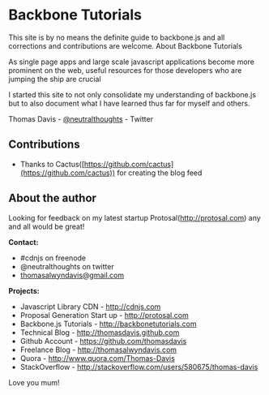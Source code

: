 
# Backbone Tutorials

This site is by no means the definite guide to backbone.js and all corrections and contributions are welcome.
About Backbone Tutorials

As single page apps and large scale javascript applications become more prominent on the web, useful resources for those developers who are jumping the ship are crucial

I started this site to not only consolidate my understanding of backbone.js but to also document what I have learned thus far for myself and others.

Thomas Davis - [@neutralthoughts](http://twitter.com/neutralthoughts) - Twitter

## Contributions

* Thanks to Cactus([https://github.com/cactus](https://github.com/cactus)) for creating the blog feed

## About the author

Looking for feedback on my latest startup Protosal(http://protosal.com) any and all would be great!

**Contact:**

*   \#cdnjs on freenode
*   @neutralthoughts on twitter
*   thomasalwyndavis@gmail.com

**Projects:**

*   Javascript Library CDN - http://cdnjs.com
*   Proposal Generation Start up - http://protosal.com
*   Backbone.js Tutorials - http://backbonetutorials.com
*   Technical Blog - http://thomasdavis.github.com
*   Github Account - https://github.com/thomasdavis
*   Freelance Blog - http://thomasalwyndavis.com
*   Quora - http://www.quora.com/Thomas-Davis
*   StackOverflow - http://stackoverflow.com/users/580675/thomas-davis

Love you mum!
